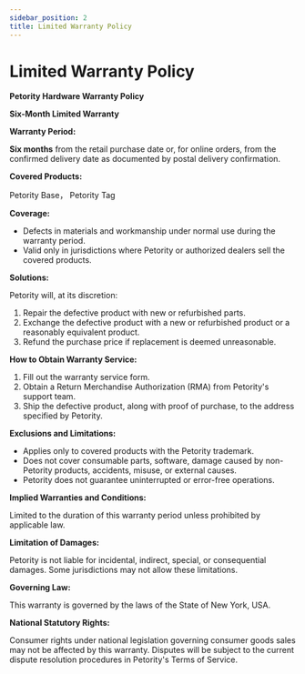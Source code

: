 ```yaml
---
sidebar_position: 2
title: Limited Warranty Policy
---
```


# Limited Warranty Policy
**Petority Hardware Warranty Policy**

**Six-Month Limited Warranty**

**Warranty Period:**

**Six months** from the retail purchase date or, for online orders, from the confirmed delivery date as documented by postal delivery confirmation.

**Covered Products:**

Petority Base， Petority Tag

**Coverage:**

- Defects in materials and workmanship under normal use during the warranty period.
- Valid only in jurisdictions where Petority or authorized dealers sell the covered products.

**Solutions:**

Petority will, at its discretion:
1. Repair the defective product with new or refurbished parts.
2. Exchange the defective product with a new or refurbished product or a reasonably equivalent product.
3. Refund the purchase price if replacement is deemed unreasonable.

**How to Obtain Warranty Service:**

1. Fill out the warranty service form.
2. Obtain a Return Merchandise Authorization (RMA) from Petority's support team.
3. Ship the defective product, along with proof of purchase, to the address specified by Petority.

**Exclusions and Limitations:**

- Applies only to covered products with the Petority trademark.
- Does not cover consumable parts, software, damage caused by non-Petority products, accidents, misuse, or external causes.
- Petority does not guarantee uninterrupted or error-free operations.

**Implied Warranties and Conditions:**

Limited to the duration of this warranty period unless prohibited by applicable law.

**Limitation of Damages:**

Petority is not liable for incidental, indirect, special, or consequential damages. Some jurisdictions may not allow these limitations.

**Governing Law:**

This warranty is governed by the laws of the State of New York, USA.

**National Statutory Rights:**

Consumer rights under national legislation governing consumer goods sales may not be affected by this warranty. Disputes will be subject to the current dispute resolution procedures in Petority's Terms of Service.
